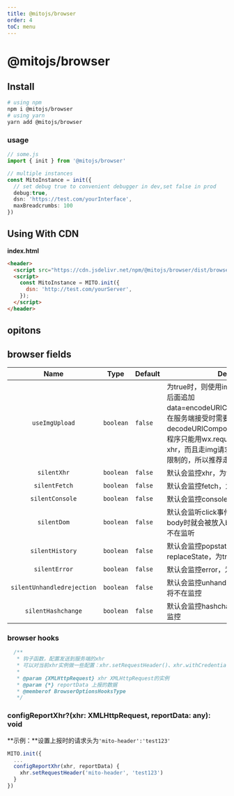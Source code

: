```yaml
---
title: @mitojs/browser
order: 4
toC: menu
---
```


# @mitojs/browser
## Install

```bash
# using npm
npm i @mitojs/browser
# using yarn
yarn add @mitojs/browser
```


### usage

```typescript
// some.js
import { init } from '@mitojs/browser'

// multiple instances
const MitoInstance = init({
  // set debug true to convenient debugger in dev,set false in prod
  debug:true,
  dsn: 'https://test.com/yourInterface',
  maxBreadcrumbs: 100
})
```



## Using With CDN
**index.html**

```html
<header>
  <script src="https://cdn.jsdelivr.net/npm/@mitojs/browser/dist/browser.min.js"></script>
  <script>
    const MitoInstance = MITO.init({
      dsn: 'http://test.com/yourServer',
    });
  </script>
</header>
```


## opitons

## browser fields

|              Name              | Type      | Default    | Description                                                  |
| :----------------------------: | --------- | ---------- | ------------------------------------------------------------ |
| `useImgUpload` | `boolean` | `false` | 为true时，则使用img上报的方式，会在dsn后面追加data=encodeURIComponent(reportData)，在服务端接受时需要decodeURIComponent，默认为false。（小程序只能用wx.request上报的方式，也就是xhr，而且走img请求的话，url是有字符长度限制的，所以推荐走xhr） |
|          `silentXhr`           | `boolean` | `false`    | 默认会监控xhr，为true时，将不再监控                          |
|         `silentFetch`          | `boolean` | `false`    | 默认会监控fetch，为true时，将不再监控                        |
|        `silentConsole`         | `boolean` | `false`    | 默认会监控console，为true时，将不再监控                      |
|          `silentDom`           | `boolean` | `false`    | 默认会监听click事件，当用户点击的标签不是body时就会被放入breadcrumb，为true，将不在监听 |
|        `silentHistory`         | `boolean` | `false`    | 默认会监控popstate、pushState、replaceState，为true时，将不再监控 |
|         `silentError`          | `boolean` | `false`    | 默认会监控error，为true时，将不在监控                        |
|   `silentUnhandledrejection`   | `boolean` | `false`    | 默认会监控unhandledrejection，为true时，将不在监控           |
|       `silentHashchange`       | `boolean` | `false`    | 默认会监控hashchange，为true时，将不在监控                   |


### browser hooks

```js
  /**
   * 钩子函数，配置发送到服务端的xhr
   * 可以对当前xhr实例做一些配置：xhr.setRequestHeader()、xhr.withCredentials
   *
   * @param {XMLHttpRequest} xhr XMLHttpRequest的实例
   * @param {*} reportData 上报的数据
   * @memberof BrowserOptionsHooksType
   */
```
### configReportXhr?(xhr: XMLHttpRequest, reportData: any): void

**示例：**设置上报时的请求头为`'mito-header':'test123'`
```js
MITO.init({
  ...
  configReportXhr(xhr, reportData) {
    xhr.setRequestHeader('mito-header', 'test123')
  }
})
```

